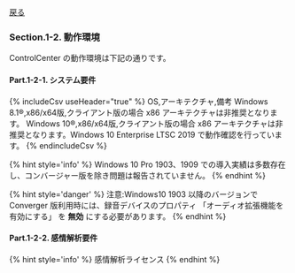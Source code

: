 
[戻る](README.md)

### Section.1-2. 動作環境
ControlCenter の動作環境は下記の通りです。  

#### Part.1-2-1. システム要件

{% includeCsv useHeader="true" %}
OS,アーキテクチャ,備考
Windows 8.1®,x86/x64版,クライアント版の場合 x86 アーキテクチャは非推奨となります。
Windows 10®,x86/x64版,クライアント版の場合 x86 アーキテクチャは非推奨となります。Windows 10 Enterprise LTSC 2019 で動作確認を行っています。
{% endincludeCsv %}

{% hint style='info' %}
Windows 10 Pro 1903、1909 での導入実績は多数存在し、コンバージャー版を除き問題は報告されていません。
{% endhint %}

{% hint style='danger' %}
注意:Windows10 1903 以降のバージョンで Converger 版利用時には、録音デバイスのプロパティ 「オーディオ拡張機能を有効にする」 を **無効** にする必要があります。
{% endhint %}

#### Part.1-2-2. 感情解析要件
{% hint style='info' %}
感情解析ライセンス
{% endhint %}
